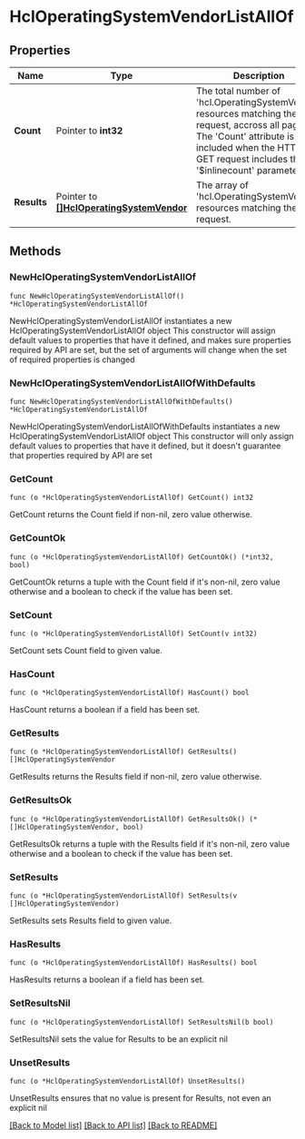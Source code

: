 # HclOperatingSystemVendorListAllOf

## Properties

Name | Type | Description | Notes
------------ | ------------- | ------------- | -------------
**Count** | Pointer to **int32** | The total number of &#39;hcl.OperatingSystemVendor&#39; resources matching the request, accross all pages. The &#39;Count&#39; attribute is included when the HTTP GET request includes the &#39;$inlinecount&#39; parameter. | [optional] 
**Results** | Pointer to [**[]HclOperatingSystemVendor**](HclOperatingSystemVendor.md) | The array of &#39;hcl.OperatingSystemVendor&#39; resources matching the request. | [optional] 

## Methods

### NewHclOperatingSystemVendorListAllOf

`func NewHclOperatingSystemVendorListAllOf() *HclOperatingSystemVendorListAllOf`

NewHclOperatingSystemVendorListAllOf instantiates a new HclOperatingSystemVendorListAllOf object
This constructor will assign default values to properties that have it defined,
and makes sure properties required by API are set, but the set of arguments
will change when the set of required properties is changed

### NewHclOperatingSystemVendorListAllOfWithDefaults

`func NewHclOperatingSystemVendorListAllOfWithDefaults() *HclOperatingSystemVendorListAllOf`

NewHclOperatingSystemVendorListAllOfWithDefaults instantiates a new HclOperatingSystemVendorListAllOf object
This constructor will only assign default values to properties that have it defined,
but it doesn't guarantee that properties required by API are set

### GetCount

`func (o *HclOperatingSystemVendorListAllOf) GetCount() int32`

GetCount returns the Count field if non-nil, zero value otherwise.

### GetCountOk

`func (o *HclOperatingSystemVendorListAllOf) GetCountOk() (*int32, bool)`

GetCountOk returns a tuple with the Count field if it's non-nil, zero value otherwise
and a boolean to check if the value has been set.

### SetCount

`func (o *HclOperatingSystemVendorListAllOf) SetCount(v int32)`

SetCount sets Count field to given value.

### HasCount

`func (o *HclOperatingSystemVendorListAllOf) HasCount() bool`

HasCount returns a boolean if a field has been set.

### GetResults

`func (o *HclOperatingSystemVendorListAllOf) GetResults() []HclOperatingSystemVendor`

GetResults returns the Results field if non-nil, zero value otherwise.

### GetResultsOk

`func (o *HclOperatingSystemVendorListAllOf) GetResultsOk() (*[]HclOperatingSystemVendor, bool)`

GetResultsOk returns a tuple with the Results field if it's non-nil, zero value otherwise
and a boolean to check if the value has been set.

### SetResults

`func (o *HclOperatingSystemVendorListAllOf) SetResults(v []HclOperatingSystemVendor)`

SetResults sets Results field to given value.

### HasResults

`func (o *HclOperatingSystemVendorListAllOf) HasResults() bool`

HasResults returns a boolean if a field has been set.

### SetResultsNil

`func (o *HclOperatingSystemVendorListAllOf) SetResultsNil(b bool)`

 SetResultsNil sets the value for Results to be an explicit nil

### UnsetResults
`func (o *HclOperatingSystemVendorListAllOf) UnsetResults()`

UnsetResults ensures that no value is present for Results, not even an explicit nil

[[Back to Model list]](../README.md#documentation-for-models) [[Back to API list]](../README.md#documentation-for-api-endpoints) [[Back to README]](../README.md)


